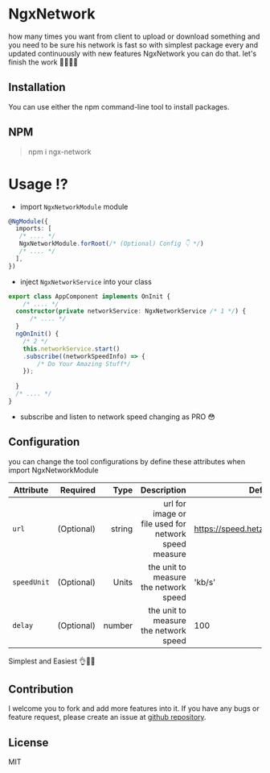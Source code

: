 <!-- [![npm version](https://badge.fury.io/js/ngx-popover.svg)](https://badge.fury.io/js/ngx-popover) -->


# NgxNetwork
how many times you want from client to upload or download something 
and you need to be sure  his network is fast so with simplest 
package every and updated continuously 
with new features NgxNetwork you can do that.
let's finish the work 👷‍♂️👷‍♀️


## Installation

You can use either the npm command-line tool to install packages.

## NPM

> npm i ngx-network

# Usage ⁉

- import `NgxNetworkModule` module

```typescript
@NgModule({
  imports: [
   /* .... */
   NgxNetworkModule.forRoot(/* (Optional) Config 👇 */)
   /* .... */
  ],
})
```

- inject `NgxNetworkService` into your class

```typescript
export class AppComponent implements OnInit {
    /* .... */
  constructor(private networkService: NgxNetworkService /* 1 */) {
      /* .... */
  }
  ngOnInit() {
    /* 2 */
    this.networkService.start()
    .subscribe((networkSpeedInfo) => {
        /* Do Your Amazing Stuff*/
    });
    
  }
  /* .... */
}

```

- subscribe and listen to network speed changing as PRO 😳


##  Configuration 

you can change the tool configurations by define these attributes when import NgxNetworkModule 

| Attribute   |   Required |   Type |                                          Description | Default                            |
| ----------- | ---------: | -----: | ---------------------------------------------------: | ---------------------------------- |
| `url`       | (Optional) | string | url for image or file used for network speed measure | https://speed.hetzner.de/100MB.bin |
| `speedUnit` | (Optional) |  Units |                the unit to measure the network speed | 'kb/s'                             |
| `delay`     | (Optional) | number |                the unit to measure the network speed | 100                                |


Simplest and Easiest 👌💖👏

## Contribution

I welcome you to fork and add more features into it. If you have any bugs or feature request, please create an issue at [github repository](https://github.com/mahmoudshahin1111/ngx-network/issues).

## License

MIT
